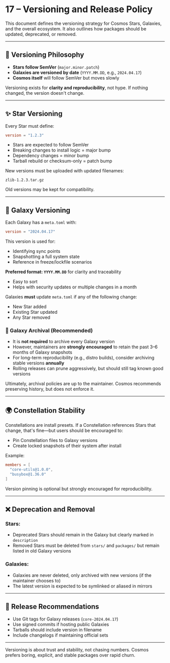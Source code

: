 # 17 – Versioning and Release Policy

This document defines the versioning strategy for Cosmos Stars, Galaxies, and the overall ecosystem. It also outlines how packages should be updated, deprecated, or removed.

---

## 🔄 Versioning Philosophy
- **Stars follow SemVer** (`major.minor.patch`)
- **Galaxies are versioned by date** (`YYYY.MM.DD`, e.g., `2024.04.17`)
- **Cosmos itself** will follow SemVer but moves slowly

Versioning exists for **clarity and reproducibility**, not hype. If nothing changed, the version doesn't change.

---

## ✨ Star Versioning
Every Star must define:
```toml
version = "1.2.3"
```
- Stars are expected to follow SemVer
- Breaking changes to install logic = major bump
- Dependency changes = minor bump
- Tarball rebuild or checksum-only = patch bump

New versions must be uploaded with updated filenames:
```
zlib-1.2.3.tar.gz
```

Old versions may be kept for compatibility.

---

## 🌌 Galaxy Versioning
Each Galaxy has a `meta.toml` with:
```toml
version = "2024.04.17"
```
This version is used for:

- Identifying sync points
- Snapshotting a full system state
- Reference in freeze/lockfile scenarios

**Preferred format: `YYYY.MM.DD`** for clarity and traceability

- Easy to sort
- Helps with security updates or multiple changes in a month

Galaxies **must** update `meta.toml` if any of the following change:

- New Star added
- Existing Star updated
- Any Star removed

### 🔄 Galaxy Archival (Recommended)
- It is **not required** to archive every Galaxy version
- However, maintainers are **strongly encouraged** to retain the past 3–6 months of Galaxy snapshots
- For long-term reproducibility (e.g., distro builds), consider archiving stable versions **annually**
- Rolling releases can prune aggressively, but should still tag known good versions

Ultimately, archival policies are up to the maintainer. Cosmos recommends preserving history, but does not enforce it.

---

## 🌍 Constellation Stability
Constellations are install presets. If a Constellation references Stars that change, that's fine—but users should be encouraged to:

- Pin Constellation files to Galaxy versions
- Create locked snapshots of their system after install

Example:
```toml
members = [
  "core-utils@1.0.0",
  "busybox@1.36.0"
]
```

Version pinning is optional but strongly encouraged for reproducibility.

---

## ❌ Deprecation and Removal
### Stars:
- Deprecated Stars should remain in the Galaxy but clearly marked in `description`
- Removed Stars must be deleted from `stars/` and `packages/` but remain listed in old Galaxy versions

### Galaxies:
- Galaxies are never deleted, only archived with new versions (if the maintainer chooses to)
- The latest version is expected to be symlinked or aliased in mirrors

---

## 🔖 Release Recommendations
- Use Git tags for Galaxy releases (`core-2024.04.17`)
- Use signed commits if hosting public Galaxies
- Tarballs should include version in filename
- Include changelogs if maintaining official sets

---

Versioning is about trust and stability, not chasing numbers. Cosmos prefers boring, explicit, and stable packages over rapid churn.
